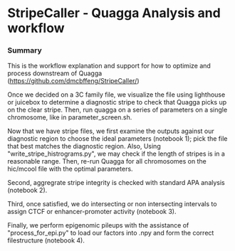 
# StripeCaller - Quagga Analysis and workflow

### Summary
This is the workflow explanation and support for how to optimize and process downstream of Quagga (https://github.com/dmcbffeng/StripeCaller/)

Once we decided on a 3C family file, we visualize the file using lighthouse or juicebox to determine a diagnostic stripe to check that Quagga picks up on the clear stripe. Then, run quagga on a series of parameters on a single chromosome, like in parameter_screen.sh.

Now that we have stripe files, we first examine the outputs against our diagnostic region to choose the ideal parameters (notebook 1); pick the file that best matches the diagnostic region. Also, Using "write_stripe_histrograms.py", we may check if the length of stripes is in a reasonable range. Then, re-run Quagga for all chromosomes on the hic/mcool file with the optimal parameters.

Second, aggregrate stripe integrity is checked with standard APA analysis (notebook 2).

Third, once satisfied, we do intersecting or non intersecting intervals to assign CTCF or enhancer-promoter activity (notebook 3).

Finally, we perform epigenomic pileups with the assistance of "process_for_epi.py" to load our factors into .npy and form the correct filestructure (notebook 4).
